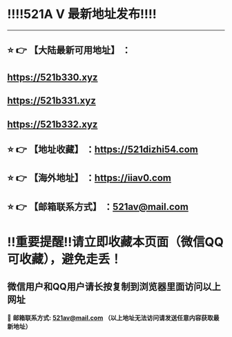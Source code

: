 :bangbang::bangbang:521A V 最新地址发布:bangbang::bangbang:
==
------
## :star: :point_right: 【大陆最新可用地址】 ：
## <a href = "https://521b330.xyz/">https://521b330.xyz</a>
## <a href = "https://521b331.xyz/">https://521b331.xyz</a>
## <a href = "https://521b332.xyz/">https://521b332.xyz</a>

:star: :point_right: 【地址收藏】 ：<a href = "https://521dizhi54.com/">https://521dizhi54.com</a>
------
:star: :point_right: 【海外地址】 ：<a href = "https://iiav0.com/">https://iiav0.com</a>
------
:star: :point_right: 【邮箱联系方式】 ：521av@mail.com
------
:bangbang:重要提醒:bangbang:请立即收藏本页面（微信QQ可收藏），避免走丢！
==

微信用户和QQ用户请长按复制到浏览器里面访问以上网址
-

:e-mail: __邮箱联系方式: 521av@mail.com （以上地址无法访问请发送任意内容获取最新地址）__
